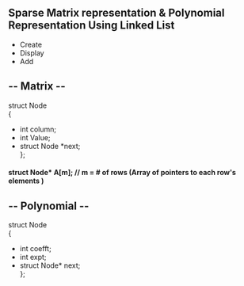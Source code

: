 
##  Sparse Matrix representation & Polynomial Representation Using Linked List
- Create
- Display
- Add


## -- Matrix --

struct Node\
{
- int column;
- int Value;
- struct Node *next;\
};


#### struct Node* A[m];   // m = # of rows   (Array of pointers to each row's elements )


## -- Polynomial --

struct Node\
{
- int coefft;
- int expt;
- struct Node* next;\
};

